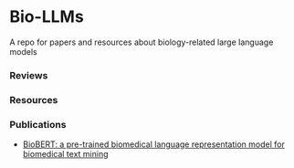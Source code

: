 # Bio-LLMs
A repo for papers and resources about biology-related large language models

### Reviews


### Resources


### Publications

* [BioBERT: a pre-trained biomedical language representation model for biomedical text mining](https://academic.oup.com/bioinformatics/article/36/4/1234/5566506)
